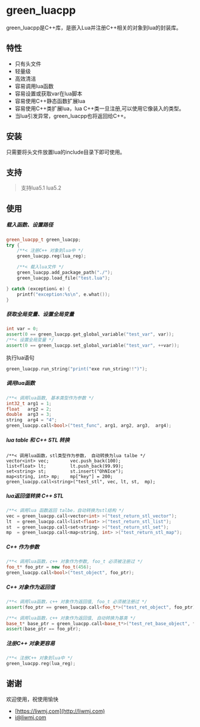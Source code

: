 # green_luacpp

green_luacpp是C\++库，是嵌入Lua并注册C\++相关的对象到lua的封装库。


## 特性

* 只有头文件
* 轻量级
* 高效清洁
* 容易调用lua函数
* 容易设置或获取var在lua脚本
* 容易使用C\++静态函数扩展lua
* 容易使用C\++类扩展lua，lua C\++类一旦注册,可以使用它像装入的类型。
* 当lua引发异常，green_luacpp也将返回给C\++。


## 安装

只需要将头文件放置lua的include目录下即可使用。


## 支持
> 支持lua5.1 lua5.2


## 使用

##### 载入函数、设置路径
``` c++
green_luacpp_t green_luacpp;
try {
    /**< 注册C++ 对象到lua中 */
    green_luacpp.reg(lua_reg);

    /**< 载入lua文件 */
    green_luacpp.add_package_path("./");
    green_luacpp.load_file("test.lua");

} catch (exception& e) {
    printf("exception:%s\n", e.what());
}
```

##### 获取全局变量、设置全局变量
``` c++
int var = 0;
assert(0 == green_luacpp.get_global_variable("test_var", var));
/**< 设置全局变量 */
assert(0 == green_luacpp.set_global_variable("test_var", ++var));
```

执行lua语句
``` c++
green_luacpp.run_string("print("exe run_string!!")");
```

##### 调用lua函数
``` c++
/**< 调用lua函数, 基本类型作为参数 */
int32_t arg1 = 1;
float   arg2 = 2;
double  arg3 = 3;
string  arg4 = "4";
green_luacpp.call<bool>("test_func", arg1, arg2, arg3,  arg4);
```

##### lua table 和 C++ STL 转换
```
/**< 调用lua函数，stl类型作为参数， 自动转换为lua talbe */
vector<int> vec;        vec.push_back(100);
list<float> lt;         lt.push_back(99.99);
set<string> st;         st.insert("OhNIce");
map<string, int> mp;    mp["key"] = 200;
green_luacpp.call<string>("test_stl", vec, lt, st,  mp);
```

##### lua返回值转换 C++ STL
``` c++
/**< 调用lua 函数返回 talbe，自动转换为stl结构 */
vec = green_luacpp.call<vector<int> >("test_return_stl_vector");
lt  = green_luacpp.call<list<float> >("test_return_stl_list");
st  = green_luacpp.call<set<string> >("test_return_stl_set");
mp  = green_luacpp.call<map<string, int> >("test_return_stl_map");
```

##### C++ 作为参数
``` c++
/**< 调用lua函数，c++ 对象作为参数, foo_t 必须被注册过 */
foo_t* foo_ptr = new foo_t(456);
green_luacpp.call<bool>("test_object", foo_ptr);
```

##### C++ 对象作为返回值
``` c++
/**< 调用lua函数，c++ 对象作为返回值, foo_t 必须被注册过 */
assert(foo_ptr == green_luacpp.call<foo_t*>("test_ret_object", foo_ptr));

/**< 调用lua函数，c++ 对象作为返回值, 自动转换为基类 */
base_t* base_ptr = green_luacpp.call<base_t*>("test_ret_base_object", foo_ptr);
assert(base_ptr == foo_ptr);
```

##### 注册C++ 对象更容易
``` c++
/**< 注册C++ 对象到lua中 */
green_luacpp.reg(lua_reg);
```


## 谢谢

欢迎使用，祝使用愉快

* [https://liwmj.com](http://liwmj.com)
* [i@liwmj.com](mailto:i@liwmj.com)


